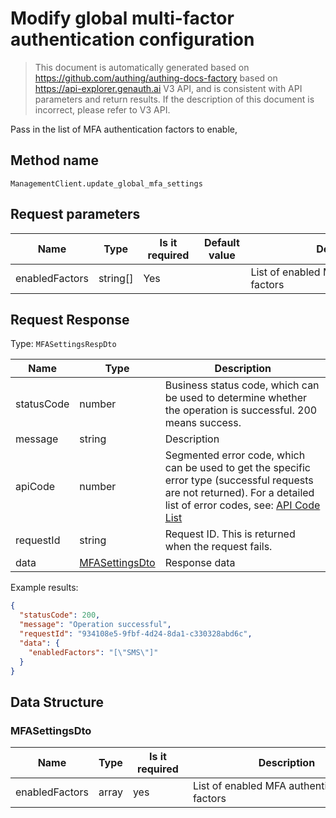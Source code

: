 # Modify global multi-factor authentication configuration

<!--
Warning ⚠️:
Do not modify this document directly,
https://github.com/Authing/authing-docs-factory
Use this project to generate
-->

<LastUpdated />

> This document is automatically generated based on https://github.com/authing/authing-docs-factory based on https://api-explorer.genauth.ai V3 API, and is consistent with API parameters and return results. If the description of this document is incorrect, please refer to V3 API.

Pass in the list of MFA authentication factors to enable,

## Method name

`ManagementClient.update_global_mfa_settings`

## Request parameters

| Name           | Type     | <div style="width:80px">Is it required</div> | <div style="width:60px">Default value</div> | <div style="width:300px">Description</div> | <div style="width:200px">Sample value</div> |
| -------------- | -------- | -------------------------------------------- | ------------------------------------------- | ------------------------------------------ | ------------------------------------------- |
| enabledFactors | string[] | Yes                                          |                                             | List of enabled MFA authentication factors | `["SMS"]`                                   |

## Request Response

Type: `MFASettingsRespDto`

| Name       | Type                                         | Description                                                                                                                                                                                                                                                                                                                                    |
| ---------- | -------------------------------------------- | ---------------------------------------------------------------------------------------------------------------------------------------------------------------------------------------------------------------------------------------------------------------------------------------------------------------------------------------------- |
| statusCode | number                                       | Business status code, which can be used to determine whether the operation is successful. 200 means success.                                                                                                                                                                                                                                   |
| message    | string                                       | Description                                                                                                                                                                                                                                                                                                                                    |
| apiCode    | number                                       | Segmented error code, which can be used to get the specific error type (successful requests are not returned). For a detailed list of error codes, see: [API Code List](https://api-explorer.genauth.ai/?tag=group/%E5%BC%80%E5%8F%91%E5%87%86%E5%A4%87#tag/%E5%BC%80%E5%8F%91%E5%87%86%E5%A4%87/%E9%94%99%E8%AF%AF%E5%A4%84%E7%90%86/apiCode) |
| requestId  | string                                       | Request ID. This is returned when the request fails.                                                                                                                                                                                                                                                                                           |
| data       | <a href="#MFASettingsDto">MFASettingsDto</a> | Response data                                                                                                                                                                                                                                                                                                                                  |

Example results:

```json
{
  "statusCode": 200,
  "message": "Operation successful",
  "requestId": "934108e5-9fbf-4d24-8da1-c330328abd6c",
  "data": {
    "enabledFactors": "[\"SMS\"]"
  }
}
```

## Data Structure

### <a id="MFASettingsDto"></a> MFASettingsDto

| Name           | Type  | <div style="width:80px">Is it required</div> | <div style="width:300px">Description</div> | <div style="width:200px">Example value</div> |
| -------------- | ----- | -------------------------------------------- | ------------------------------------------ | -------------------------------------------- |
| enabledFactors | array | yes                                          | List of enabled MFA authentication factors | `["SMS"]`                                    |
